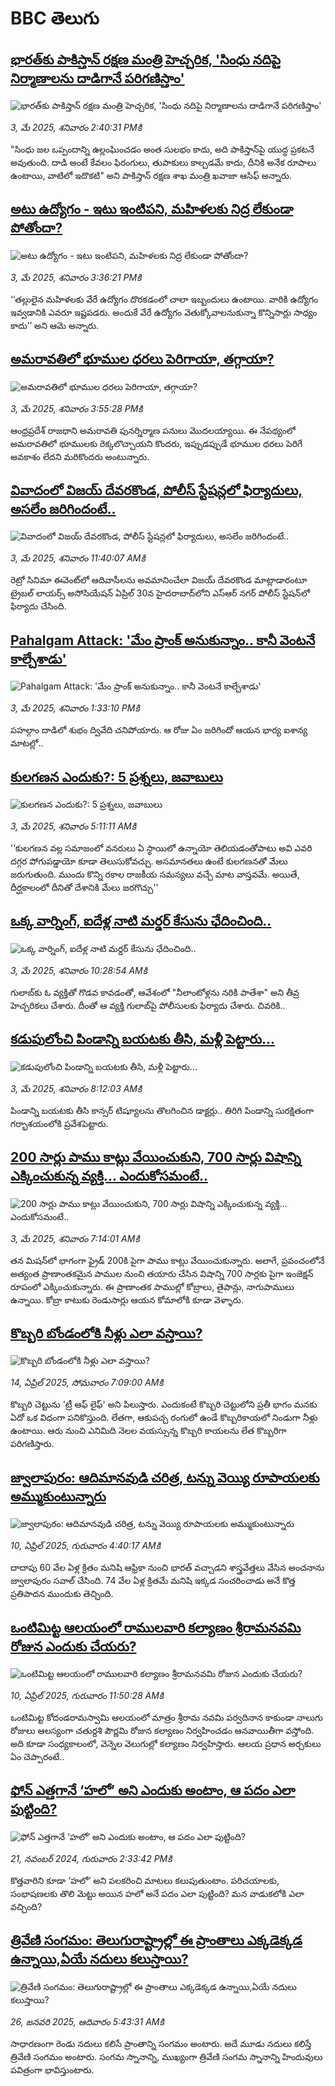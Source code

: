 # BBC తెలుగు## [భారత్‌కు పాకిస్తాన్ రక్షణ మంత్రి హెచ్చరిక, 'సింధు నదిపై నిర్మాణాలను దాడిగానే పరిగణిస్తాం'](https://www.bbc.com/telugu/articles/cvg7xvnq4dqo?at_campaign=githubrss)![భారత్‌కు పాకిస్తాన్ రక్షణ మంత్రి హెచ్చరిక, 'సింధు నదిపై నిర్మాణాలను దాడిగానే పరిగణిస్తాం'](https://ichef.bbci.co.uk/ace/standard/240/cpsprodpb/c8ee/live/1cec1e70-2826-11f0-b26b-ab62c890638b.jpg)_3, మే 2025, శనివారం 2:40:31 PMకి_"సింధు జల ఒప్పందాన్ని ఉల్లంఘించడం అంత సులభం కాదు, అది పాకిస్తాన్‌పై యుద్ధ ప్రకటనే అవుతుంది. దాడి అంటే కేవలం ఫిరంగులు, తుపాకులు కాల్చడమే కాదు, దీనికి అనేక రూపాలు ఉంటాయి, వాటిలో ఇదొకటి" అని పాకిస్తాన్ రక్షణ శాఖ మంత్రి ఖవాజా ఆసిఫ్ అన్నారు.## [అటు ఉద్యోగం - ఇటు ఇంటిపని, మహిళలకు నిద్ర లేకుండా పోతోందా?](https://www.bbc.com/telugu/articles/c3r8qn2pr77o?at_campaign=githubrss)![అటు ఉద్యోగం - ఇటు ఇంటిపని, మహిళలకు నిద్ర లేకుండా పోతోందా?](https://ichef.bbci.co.uk/ace/standard/240/cpsprodpb/7976/live/45c24530-2836-11f0-8f57-b7237f6a66e6.jpg)_3, మే 2025, శనివారం 3:36:21 PMకి_‘‘తల్లులైన మహిళలకు వేరే ఉద్యోగం దొరకడంలో చాలా ఇబ్బందులు ఉంటాయి. వారికి ఉద్యోగం ఇవ్వడానికి ఎవరూ ఇష్టపడరు. అందుకే వేరే ఉద్యోగం వెతుక్కోవాలనుకున్నా కొన్నిసార్లు సాధ్యం కాదు’’ అని ఆమె అన్నారు.## [అమరావతిలో భూముల ధరలు పెరిగాయా, తగ్గాయా? ](https://www.bbc.com/telugu/articles/cwy7qg1lplqo?at_campaign=githubrss)![అమరావతిలో భూముల ధరలు పెరిగాయా, తగ్గాయా? ](https://ichef.bbci.co.uk/ace/standard/240/cpsprodpb/8788/live/d50c7820-2834-11f0-b26b-ab62c890638b.jpg)_3, మే 2025, శనివారం 3:55:28 PMకి_ఆంధ్రప్రదేశ్‌ రాజధాని అమరావతి పునర్నిర్మాణ పనులు మొదలయ్యాయి. ఈ నేపథ్యంలో అమరావతిలో భూములకు రెక్కలొచ్చాయని కొందరు, ఇప్పుడప్పుడే భూముల ధరలు పెరిగే అవకాశం లేదని మరికొందరు అంటున్నారు.## [వివాదంలో విజయ్ దేవరకొండ, పోలీస్ స్టేషన్లలో ఫిర్యాదులు, అసలేం జరిగిందంటే..](https://www.bbc.com/telugu/articles/c05n4my4n57o?at_campaign=githubrss)![వివాదంలో విజయ్ దేవరకొండ, పోలీస్ స్టేషన్లలో ఫిర్యాదులు, అసలేం జరిగిందంటే..](https://ichef.bbci.co.uk/ace/standard/240/cpsprodpb/b579/live/b238f080-280c-11f0-8f57-b7237f6a66e6.png)_3, మే 2025, శనివారం 11:40:07 AMకి_రెట్రో సినిమా ఈ‌వెంట్‌లో ఆదివాసీలను అవమానించేలా విజయ్ దేవరకొండ మాట్లాడారంటూ ట్రైబల్ లాయర్స్ అసోసియేషన్ ఏప్రిల్ 30న హైదరాబాద్‌లోని ఎస్ఆర్ నగర్ పోలీస్ స్టేషన్‌లో ఫిర్యాదు చేసింది.## [Pahalgam Attack: 'మేం ప్రాంక్ అనుకున్నాం.. కానీ వెంటనే కాల్చేశాడు'](https://www.bbc.com/telugu/articles/cvgpxvvy99lo?at_campaign=githubrss)![Pahalgam Attack: 'మేం ప్రాంక్ అనుకున్నాం.. కానీ వెంటనే కాల్చేశాడు'](https://ichef.bbci.co.uk/ace/standard/240/cpsprodpb/82be/live/0f33af90-2822-11f0-b26b-ab62c890638b.jpg)_3, మే 2025, శనివారం 1:33:10 PMకి_పహల్గాం దాడిలో శుభం ద్వివేది చనిపోయారు. ఆ రోజు ఏం జరిగిందో ఆయన భార్య ఐశాన్య మాటల్లో..## [కులగణన ఎందుకు?: 5 ప్రశ్నలు, జవాబులు](https://www.bbc.com/telugu/articles/crm39g0l19jo?at_campaign=githubrss)![కులగణన ఎందుకు?: 5 ప్రశ్నలు, జవాబులు](https://ichef.bbci.co.uk/ace/standard/240/cpsprodpb/4022/live/5ffa3460-27a7-11f0-a545-f973eec27b77.jpg)_3, మే 2025, శనివారం 5:11:11 AMకి_'‘కులగణన వల్ల సమాజంలో వనరులు ఏ స్థాయిలో ఉన్నాయో తెలియడంతోపాటు అవి ఎవరి దగ్గర పోగుపడ్డాయో కూడా తెలుసుకోవచ్చు. అసమానతలు ఉంటే కులగణనతో మేలు జరుగుతుంది. ముందు కొన్ని రకాల రాజకీయ సమస్యలు వచ్చే మాట వాస్తవమే. అయితే, దీర్ఘకాలంలో దీనితో దేశానికి మేలు జరగొచ్చు''## [ఒక్క వార్నింగ్‌, ఐదేళ్ల నాటి మర్డర్ కేసును ఛేదించింది..](https://www.bbc.com/telugu/articles/cg72k4pz9y1o?at_campaign=githubrss)![ఒక్క వార్నింగ్‌, ఐదేళ్ల నాటి మర్డర్ కేసును ఛేదించింది..](https://ichef.bbci.co.uk/ace/standard/240/cpsprodpb/2039/live/36e50200-2809-11f0-9f2d-89a464d68a3d.jpg)_3, మే 2025, శనివారం 10:28:54 AMకి_గులాబ్‌కు ఓ వ్యక్తితో గొడవ కావడంతో, ఆవేశంలో "నీలాంటోళ్లను నరికి పాతేశా" అని తీవ్ర హెచ్చరికలు చేశారు. దీంతో ఆ వ్యక్తి గులాబ్‌పై పోలీసులకు ఫిర్యాదు చేశారు. చివరికి..## [కడుపులోంచి పిండాన్ని బయటకు తీసి, మళ్లీ పెట్టారు...  ](https://www.bbc.com/telugu/articles/ckg27x55l1ko?at_campaign=githubrss)![కడుపులోంచి పిండాన్ని బయటకు తీసి, మళ్లీ పెట్టారు...  ](https://ichef.bbci.co.uk/ace/standard/240/cpsprodpb/b253/live/0e411300-27f2-11f0-8c66-ebf25fc2cfef.jpg)_3, మే 2025, శనివారం 8:12:03 AMకి_పిండాన్ని బయటకు తీసి కాన్సర్ టిష్యూలను తొలగించిన డాక్టర్లు.. తిరిగి పిండాన్ని సురక్షితంగా గర్భాశయంలోకి ప్రవేశపెట్టారు.## [200 సార్లు పాము కాట్లు వేయించుకుని, 700 సార్లు విషాన్ని ఎక్కించుకున్న వ్యక్తి... ఎందుకోసమంటే..](https://www.bbc.com/telugu/articles/cr4nyx3y507o?at_campaign=githubrss)![200 సార్లు పాము కాట్లు వేయించుకుని, 700 సార్లు విషాన్ని ఎక్కించుకున్న వ్యక్తి... ఎందుకోసమంటే..](https://ichef.bbci.co.uk/ace/standard/240/cpsprodpb/968b/live/c98e0410-27ca-11f0-8f57-b7237f6a66e6.jpg)_3, మే 2025, శనివారం 7:14:01 AMకి_తన మిషన్‌లో భాగంగా ఫ్రైడ్ 200కి పైగా పాము కాట్లు వేయించుకున్నారు. అలాగే, ప్రపంచంలోనే అత్యంత ప్రాణాంతకమైన పాముల నుంచి తయారు చేసిన విషాన్ని 700 సార్లకు పైగా ఇంజెక్షన్ రూపంలో ఎక్కించుకున్నారు. ఈ ప్రాణాంతక పాముల్లో కోబ్రాలు, తైపాన్లు, నాగుపాములు ఉన్నాయి. కోబ్రా కాటుకు రెండుసార్లు ఆయన కోమాలోకి కూడా వెళ్ళారు.## [కొబ్బరి బోండంలోకి నీళ్లు ఎలా వస్తాయి?](https://www.bbc.com/telugu/articles/czjn4mzxxy8o?at_campaign=githubrss)![కొబ్బరి బోండంలోకి నీళ్లు ఎలా వస్తాయి?](https://ichef.bbci.co.uk/ace/standard/240/cpsprodpb/46c5/live/684a55e0-18fd-11f0-8b11-7756b7b808cc.jpg)_14, ఏప్రిల్ 2025, సోమవారం 7:09:00 AMకి_కొబ్బరి చెట్టును 'ట్రీ ఆఫ్ లైఫ్' అని పిలుస్తారు. ఎందుకంటే కొబ్బరి చెట్టులోని ప్రతీ భాగం మనకు ఏదో ఒక విధంగా పనికొస్తుంది. లేతగా, ఆకుపచ్చ రంగులో ఉండే కొబ్బరికాయలో నిండుగా నీళ్లు ఉంటాయి. ఆరు నుంచి ఎనిమిది నెలల వయస్సున్న కొబ్బరి కాయలను లేత కొబ్బరిగా పరిగణిస్తారు.## [జ్వాలాపురం: ఆదిమానవుడి చరిత్ర, టన్ను వెయ్యి రూపాయలకు అమ్ముకుంటున్నారు ](https://www.bbc.com/telugu/articles/creqqnwdd5qo?at_campaign=githubrss)![జ్వాలాపురం: ఆదిమానవుడి చరిత్ర, టన్ను వెయ్యి రూపాయలకు అమ్ముకుంటున్నారు ](https://ichef.bbci.co.uk/ace/standard/240/cpsprodpb/765e/live/b472e2d0-15b4-11f0-842b-a7355694993d.jpg)_10, ఏప్రిల్ 2025, గురువారం 4:40:17 AMకి_దాదాపు 60 వేల ఏళ్ల క్రితం మనిషి ఆఫ్రికా నుంచి భారత్ వచ్చాడని శాస్త్రవేత్తలు వేసిన అంచనాను జ్వాలాపురం సవాల్ చేసింది. 74 వేల ఏళ్ల క్రితమే మనిషి ఇక్కడ సంచరించాడు అనే కొత్త ప్రతిపాదన ముందుకు తెచ్చింది.## [ఒంటిమిట్ట ఆలయంలో రాములవారి కల్యాణం శ్రీరామనవమి రోజున ఎందుకు చేయరు?](https://www.bbc.com/telugu/articles/ce822j5e465o?at_campaign=githubrss)![ఒంటిమిట్ట ఆలయంలో రాములవారి కల్యాణం శ్రీరామనవమి రోజున ఎందుకు చేయరు?](https://ichef.bbci.co.uk/ace/standard/240/cpsprodpb/fed5/live/25534d40-1601-11f0-b58a-6113af226972.jpg)_10, ఏప్రిల్ 2025, గురువారం 11:50:28 AMకి_ఒంటిమిట్ట కోదండరామస్వామి ఆలయంలో మాత్రం శ్రీరామ నవమి పర్వదినాన కాకుండా నాలుగు రోజులు ఆలస్యంగా చతుర్దశి పౌర్ణమి రోజున కల్యాణం నిర్వహించడం ఆనవాయితీగా వస్తోంది. అది కూడా సంధ్యకాలంలో, వెన్నెల వెలుగుల్లో కల్యాణం నిర్వహిస్తారు. ఆలయ ప్రధాన అర్చకులు ఏం చెప్పారంటే..## [ఫోన్ ఎత్తగానే ‘హలో’ అని ఎందుకు అంటాం, ఆ పదం ఎలా పుట్టింది?](https://www.bbc.com/telugu/articles/cgj7x7gdjq4o?at_campaign=githubrss)![ఫోన్ ఎత్తగానే ‘హలో’ అని ఎందుకు అంటాం, ఆ పదం ఎలా పుట్టింది?](https://ichef.bbci.co.uk/ace/standard/240/cpsprodpb/0618/live/7a20ebb0-a807-11ef-b21e-5359bd56d02f.jpg)_21, నవంబర్ 2024, గురువారం 2:33:42 PMకి_కొత్తవారిని కూడా ‘హలో’ అని పలకరించి మాటలు కలుపుతుంటాం.  పరిచయాలకు, సంభాషణలకు తొలి మెట్టు అయిన హలో అనే పదం ఎలా పుట్టింది? మన వాడుకలోకి ఎలా వచ్చింది?## [త్రివేణి సంగమం: తెలుగురాష్ట్రాల్లో ఈ ప్రాంతాలు ఎక్కడెక్కడ ఉన్నాయి,ఏయే నదులు కలుస్తాయి? ](https://www.bbc.com/telugu/articles/cz7elrr17jeo?at_campaign=githubrss)![త్రివేణి సంగమం: తెలుగురాష్ట్రాల్లో ఈ ప్రాంతాలు ఎక్కడెక్కడ ఉన్నాయి,ఏయే నదులు కలుస్తాయి? ](https://ichef.bbci.co.uk/ace/standard/240/cpsprodpb/9dad/live/7f50e780-da42-11ef-a37f-eba91255dc3d.jpg)_26, జనవరి 2025, ఆదివారం 5:43:31 AMకి_సాధారణంగా రెండు నదులు కలిసే ప్రాంతాన్ని సంగమం అంటారు. అదే మూడు నదులు కలిస్తే త్రివేణి సంగమం అంటారు. సంగమ స్నానాన్ని, ముఖ్యంగా త్రివేణి సంగమ స్నానాన్ని హిందువులు పవిత్రంగా భావిస్తుంటారు.
